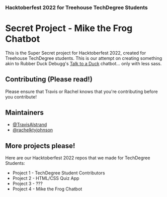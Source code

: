 ### Hacktoberfest 2022 for Treehouse TechDegree Students
# Secret Project - Mike the Frog Chatbot

This is the Super Secret project for Hacktoberfest 2022, created for Treehouse TechDegree students. This is our attempt on creating something akin to Rubber Duck Debugg's [Talk to a Duck](https://rubberduckdebugging.com/cyberduck/) chatbot... only with less sass.

## Contributing (Please read!)
Please ensure that Travis or Rachel knows that you're contributing before you contribute!

## Maintainers

- [@TravisAlstrand](https://github.com/TravisAlstrand)
- [@rachelktyjohnson](https://www.github.com/rachelktyjohnson)


## More projects please!
Here are our Hacktoberfest 2022 repos that we made for TechDegree Students:
- Project 1 - TechDegree Student Contributors
- Project 2 - HTML/CSS Quiz App
- Project 3 - ???
- Project 4 - Mike the Frog Chatbot
